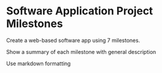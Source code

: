 # Software Application Project Milestones


Create a web-based software app using 7 milestones.

Show a summary of each milestone with general description

Use markdown formatting

